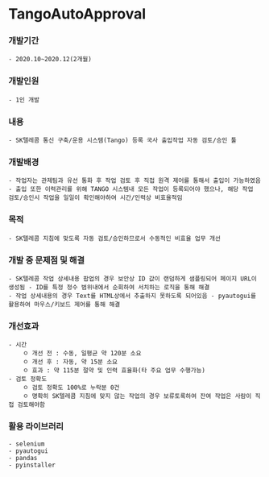 # TangoAutoApproval

### 개발기간
    - 2020.10~2020.12(2개월)   
    
### 개발인원
    - 1인 개발

### 내용
    - SK텔레콤 통신 구축/운용 시스템(Tango) 등록 국사 출입작업 자동 검토/승인 툴
    
### 개발배경   
    - 작업자는 관제팀과 유선 통화 후 작업 검토 후 직접 원격 제어를 통해서 출입이 가능하였음
    - 출입 또한 이력관리를 위해 TANGO 시스템내 모든 작업이 등록되어야 했으나, 해당 작업 검토/승인시 작업을 일일이 확인해야하여 시간/인력상 비효율적임
   
### 목적   
    - SK텔레콤 지침에 맞도록 자동 검토/승인하므로서 수동적인 비효율 업무 개선   
   
### 개발 중 문제점 및 해결   
    - SK텔레콤 작업 상세내용 팝업의 경우 보안상 ID 값이 랜덤하게 샘플링되어 페이지 URL이 생성됨 - ID를 특정 정수 범위내에서 순회하여 서치하는 로직을 통해 해결 
    - 작업 상세내용의 경우 Text를 HTML상에서 추출하지 못하도록 되어있음 - pyautogui를 활용하여 마우스/키보드 제어를 통해 해결
   
### 개선효과   
    - 시간   
        ㅇ 개선 전 : 수동, 일평균 약 120분 소요
        ㅇ 개선 후 : 자동, 약 15분 소요
        ㅇ 효과 : 약 115분 절약 및 인력 효율화(타 주요 업무 수행가능)
    - 검토 정확도
        ㅇ 검토 정확도 100%로 누락분 0건
        ㅇ 명확히 SK텔레콤 지침에 맞지 않는 작업의 경우 보류토록하여 잔여 작업은 사람이 직접 검토해야함

### 활용 라이브러리
    - selenium
    - pyautogui
    - pandas
    - pyinstaller
